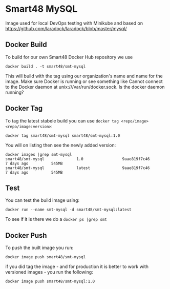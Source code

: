 # Smart48 MySQL

Image used for local DevOps testing with Minikube and based on https://github.com/laradock/laradock/blob/master/mysql/


## Docker Build

To build for our own Smart48 Docker Hub repository we use

```
docker build . -t smart48/smt-mysql
```

This will build with the tag using our organization's name and name for the image. Make sure Docker is running or see something like Cannot connect to the Docker daemon at unix:///var/run/docker.sock. Is the docker daemon running?

## Docker Tag


To tag the latest stabele build you can use `docker tag <repo/image> <repo/image:version>`:

```
docker tag smart48/smt-mysql smart48/smt-mysql:1.0
```

You will on listing then see the newly added version:

```
docker images |grep smt-mysql
smart48/smt-mysql              1.0                 9aae819f7c46        7 days ago          545MB
smart48/smt-mysql              latest              9aae819f7c46        7 days ago          545MB
```
## Test

You can test the build image using:

`docker run --name smt-mysql -d smart48/smt-mysql:latest`

To see if it is there we do a `docker ps |grep smt`

## Docker Push

To push the built image you run:

```
docker image push smart48/smt-mysql
```

if you did tag the image - and for production it is better to work with versioned images - you run the following:

```
docker image push smart48/smt-mysql:1.0
```